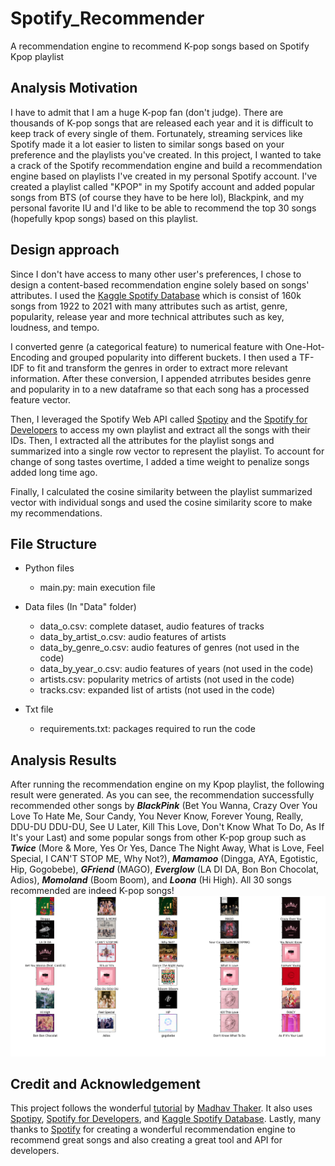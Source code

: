 # Spotify_Recommender
A recommendation engine to recommend K-pop songs based on Spotify Kpop playlist

 ## Analysis Motivation
I have to admit that I am a huge K-pop fan (don't judge). There are thousands of K-pop songs that are released each year and it is difficult to keep track of every single of them. 
Fortunately, streaming services like Spotify made it a lot easier to listen to similar songs based on your preference and the playlists you've created. In this project, I wanted 
to take a crack of the Spotify recommendation engine and build a recommendation engine based on playlists I've created in my personal Spotify account. I've created a playlist
called "KPOP" in my Spotify account and added popular songs from BTS (of course they have to be here lol), Blackpink, and my personal favorite IU and I'd like to be able to
recommend the top 30 songs (hopefully kpop songs) based on this playlist. 

## Design approach
Since I don't have access to many other user's preferences, I chose to design a content-based recommendation engine solely based on songs' attributes. I used the [Kaggle Spotify Database](https://www.kaggle.com/yamaerenay/spotify-dataset-19212020-160k-tracks)
which is consist of 160k songs from 1922 to 2021 with many attributes such as artist, genre, popularity, release year and more technical attributes such as key, loudness, and tempo. 

I converted genre (a categorical feature) to numerical feature with One-Hot-Encoding and grouped popularity into different buckets. I then used a TF-IDF to fit and transform the genres
in order to extract more relevant information. After these conversion, I appended atrributes besides genre and popularity in to a new dataframe so that each song has a processed feature
vector.

Then, I leveraged the Spotify Web API called [Spotipy](https://spotipy.readthedocs.io/en/2.16.1/) and the [Spotify for Developers](https://developer.spotify.com/) to access my own playlist
and extract all the songs with their IDs. Then, I extracted all the attributes for the playlist songs and summarized into a single row vector to represent the playlist. To account
for change of song tastes overtime, I added a time weight to penalize songs added long time ago.

Finally, I calculated the cosine similarity between the playlist summarized vector with individual songs and used the cosine similarity score to make my recommendations. 

## File Structure
- Python files
  - main.py: main execution file

- Data files (In "Data" folder)
  - data_o.csv: complete dataset, audio features of tracks
  - data_by_artist_o.csv: audio features of artists
  - data_by_genre_o.csv: audio features of genres (not used in the code)
  - data_by_year_o.csv: audio features of years (not used in the code)
  - artists.csv: popularity metrics of artists (not used in the code)
  - tracks.csv: expanded list of artists (not used in the code)

- Txt file
  - requirements.txt: packages required to run the code

## Analysis Results
After running the recommendation engine on my Kpop playlist, the following result were generated. As you can see, the recommendation successfully recommended other songs by ***BlackPink***
(Bet You Wanna, Crazy Over You Love To Hate Me, Sour Candy, You Never Know, Forever Young, Really, DDU-DU DDU-DU, See U Later, Kill This Love, Don't Know What To Do, As If It's your Last) and some popular songs from other K-pop group such as ***Twice*** (More & More, Yes Or Yes, Dance The Night Away, What is Love, Feel Special, I CAN'T STOP ME, Why Not?), 
***Mamamoo*** (Dingga, AYA, Egotistic, Hip, Gogobebe), ***GFriend*** (MAGO), ***Everglow*** (LA DI DA, Bon Bon Chocolat, Adios), ***Momoland*** (Boom Boom), and ***Loona*** (Hi High). All 30 songs recommended are indeed K-pop songs!
![Image of result](https://github.com/EngineeringIV/Spotify_Recommender/blob/main/Figure_1.png)


## Credit and Acknowledgement
This project follows the wonderful [tutorial](https://www.youtube.com/watch?v=tooddaC14q4) by [Madhav Thaker](https://www.youtube.com/channel/UC0-S_HnWTDFaXgTbYSL46Ug). 
It also uses [Spotipy](https://spotipy.readthedocs.io/en/2.16.1/), [Spotify for Developers](https://developer.spotify.com/), and [Kaggle Spotify Database](https://www.kaggle.com/yamaerenay/spotify-dataset-19212020-160k-tracks). Lastly, many thanks to [Spotify](https://www.spotify.com/us/home/) for creating a wonderful recommendation engine to recommend great songs and also creating a great tool and API for developers. 

